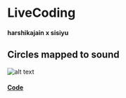 # LiveCoding
#### harshikajain  x  sisiyu
## Circles mapped to  sound
![alt text](https://github.com/Harshikerfuffle/Live_Coding_Algo_Rave/blob/master/Images/bensound-amplitude%20mapping-colour.png "image of circles mapped to amplitude of a song over time")
#### [Code](https://github.com/Harshikerfuffle/Live_Coding_Algo_Rave/blob/master/Circles/CircleFlow_SoundMapping.pde)
